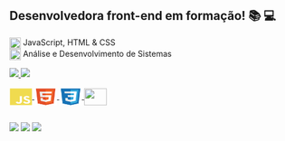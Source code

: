 ## Desenvolvedora front-end em formação! :books: :computer: 
<img align="center" height="20" width="20" src="https://img.icons8.com/ios/50/000000/laptop--v1.png"/>   JavaScript, HTML & CSS 
 <br/>
<img align="center" height="20" width="20" src="https://img.icons8.com/ios-glyphs/30/000000/student-center.png"/>   Análise e Desenvolvimento de Sistemas

<div> 
  <a href="https://github.com/sthefcruvinel">
  <img height="150em" src="https://github-readme-stats.vercel.app/api?username=sthefcruvinel&show_icons=true&theme=dracula&include_all_commits=true&count_private=true"/>
  <img height="150em" src="https://github-readme-stats.vercel.app/api/top-langs/?username=sthefcruvinel&layout=compact&langs_count=7&theme=dracula"/>
</div>
  
<div style="display: inline_block"><br>
  <img align="center" height="30" width="40" src="https://raw.githubusercontent.com/devicons/devicon/master/icons/javascript/javascript-plain.svg">
  <img align="center" height="30" width="40" src="https://raw.githubusercontent.com/devicons/devicon/master/icons/html5/html5-original.svg">
  <img align="center" height="30" width="40" src="https://raw.githubusercontent.com/devicons/devicon/master/icons/css3/css3-original.svg">
  <img align="center" height="30" width="40" src="https://cdn.jsdelivr.net/gh/devicons/devicon/icons/c/c-original.svg">
 
</div>
  
  ##
 
<div>
  <a href = "mailto:stheffanycruvinel@hotmail.com"><img src="https://img.shields.io/badge/-Gmail-%23333?style=for-the-badge&logo=gmail&logoColor=white" target="_blank"></a>
  <a href="https://www.linkedin.com/in/stheffany-cruvinel-2b1a78131" target="_blank"><img src="https://img.shields.io/badge/-LinkedIn-%230077B5?style=for-the-badge&logo=linkedin&logoColor=white" target="_blank"></a> 
 <a href="https://replit.com/@sthefobia"><img src="https://img.shields.io/badge/-REPL.IT-666666?style=for-the-badge&logo=replit&logoColor=white" target="_blank"></a>
</div>
